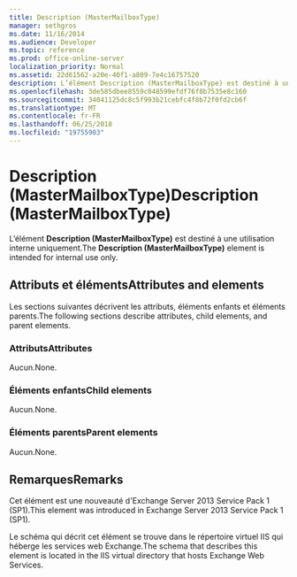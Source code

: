 ```yaml
---
title: Description (MasterMailboxType)
manager: sethgros
ms.date: 11/16/2014
ms.audience: Developer
ms.topic: reference
ms.prod: office-online-server
localization_priority: Normal
ms.assetid: 22d61562-a20e-40f1-a809-7e4c16757520
description: L’élément Description (MasterMailboxType) est destiné à une utilisation interne uniquement.
ms.openlocfilehash: 3de585dbee8559c048599efdf76f8b7535e8c160
ms.sourcegitcommit: 34041125dc8c5f993b21cebfc4f8b72f0fd2cb6f
ms.translationtype: MT
ms.contentlocale: fr-FR
ms.lasthandoff: 06/25/2018
ms.locfileid: "19755903"
---
```

# <a name="description-mastermailboxtype"></a><span data-ttu-id="0c81f-103">Description (MasterMailboxType)</span><span class="sxs-lookup"><span data-stu-id="0c81f-103">Description (MasterMailboxType)</span></span>

<span data-ttu-id="0c81f-104">L’élément **Description (MasterMailboxType)** est destiné à une utilisation interne uniquement.</span><span class="sxs-lookup"><span data-stu-id="0c81f-104">The **Description (MasterMailboxType)** element is intended for internal use only.</span></span> 

## <a name="attributes-and-elements"></a><span data-ttu-id="0c81f-105">Attributs et éléments</span><span class="sxs-lookup"><span data-stu-id="0c81f-105">Attributes and elements</span></span>

<span data-ttu-id="0c81f-106">Les sections suivantes décrivent les attributs, éléments enfants et éléments parents.</span><span class="sxs-lookup"><span data-stu-id="0c81f-106">The following sections describe attributes, child elements, and parent elements.</span></span>
  
### <a name="attributes"></a><span data-ttu-id="0c81f-107">Attributs</span><span class="sxs-lookup"><span data-stu-id="0c81f-107">Attributes</span></span>

<span data-ttu-id="0c81f-108">Aucun.</span><span class="sxs-lookup"><span data-stu-id="0c81f-108">None.</span></span>
  
### <a name="child-elements"></a><span data-ttu-id="0c81f-109">Éléments enfants</span><span class="sxs-lookup"><span data-stu-id="0c81f-109">Child elements</span></span>

<span data-ttu-id="0c81f-110">Aucun.</span><span class="sxs-lookup"><span data-stu-id="0c81f-110">None.</span></span>
  
### <a name="parent-elements"></a><span data-ttu-id="0c81f-111">Éléments parents</span><span class="sxs-lookup"><span data-stu-id="0c81f-111">Parent elements</span></span>

<span data-ttu-id="0c81f-112">Aucun.</span><span class="sxs-lookup"><span data-stu-id="0c81f-112">None.</span></span>
  
## <a name="remarks"></a><span data-ttu-id="0c81f-113">Remarques</span><span class="sxs-lookup"><span data-stu-id="0c81f-113">Remarks</span></span>

<span data-ttu-id="0c81f-114">Cet élément est une nouveauté d'Exchange Server 2013 Service Pack 1 (SP1).</span><span class="sxs-lookup"><span data-stu-id="0c81f-114">This element was introduced in Exchange Server 2013 Service Pack 1 (SP1).</span></span>
  
<span data-ttu-id="0c81f-115">Le schéma qui décrit cet élément se trouve dans le répertoire virtuel IIS qui héberge les services web Exchange.</span><span class="sxs-lookup"><span data-stu-id="0c81f-115">The schema that describes this element is located in the IIS virtual directory that hosts Exchange Web Services.</span></span>
  


